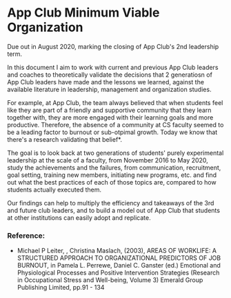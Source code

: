 # App Club Minimum Viable Organization

Due out in August 2020, marking the closing of App Club's 2nd leadership term. 

In this document I aim to work with current and previous App Club leaders and coaches to theoretically validate the decisions that 2 generatiosn of App Club leaders have made and the lessons we learned, against the available literature in leadership, management and organization studies.

For example, at App Club, the team always believed that when students feel like they are part of a friendly and supportive community that they learn together with, they are more engaged with their learning goals and more productive. Therefore, the absence of a community at CS faculty seemed to be a leading factor to burnout or sub-otpimal growth. Today we know that there's a research validating that belief*.

The goal is to look back at two generations of students' purely experimental leadership at the scale of a faculty, from November 2016 to May 2020, study the achievements and the failures, from communication, recruitment, goal setting, training new members, initiating new programs, etc. and find out what the best practices of each of those topics are, compared to how students actually executed them. 

Our findings can help to multiply the efficiency and takeaways of the 3rd and future club leaders, and to build a model out of App Club that students at other institutions can easily adopt and replicate.



### Reference:

* Michael P Leiter, , Christina Maslach, (2003), AREAS OF WORKLIFE: A STRUCTURED APPROACH TO ORGANIZATIONAL PREDICTORS OF JOB BURNOUT, in Pamela L. Perrewe, Daniel C. Ganster (ed.) Emotional and Physiological Processes and Positive Intervention Strategies (Research in Occupational Stress and Well-being, Volume 3) Emerald Group Publishing Limited, pp.91 - 134
